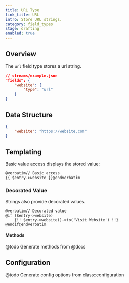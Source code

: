 ```yaml
---
title: URL Type
link_title: URL
intro: Store URL strings.
category: field_types
stage: drafting
enabled: true
---
```


## Overview

The `url` field type stores a url string.

```json
// streams/example.json
"fields": {
    "website": {
        "type": "url"
    }
}
```

## Data Structure

```json
{
    "website": "https://website.com"
}
```

## Templating

Basic value access displays the stored value:

```blade
@verbatim// Basic access
{{ $entry->website }}@endverbatim
```

### Decorated Value

Strings also provide decorated values.

```blade
@verbatim// Decorated value
@if ($entry->website)
    {!! $entry->website()->to('Visit Website') !!}
@endif@endverbatim
```

#### Methods

@todo Generate methods from @docs



## Configuration

@todo Generate config options from class::configuration
